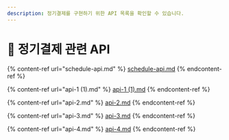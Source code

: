 ```yaml
---
description: 정기결제를 구현하기 위한 API 목록을 확인할 수 있습니다.
---
```


# 🧭 정기결제 관련 API

{% content-ref url="schedule-api.md" %}
[schedule-api.md](schedule-api.md)
{% endcontent-ref %}

{% content-ref url="api-1 (1).md" %}
[api-1 (1).md](<api-1 (1).md>)
{% endcontent-ref %}

{% content-ref url="api-2.md" %}
[api-2.md](api-2.md)
{% endcontent-ref %}

{% content-ref url="api-3.md" %}
[api-3.md](api-3.md)
{% endcontent-ref %}

{% content-ref url="api-4.md" %}
[api-4.md](api-4.md)
{% endcontent-ref %}
